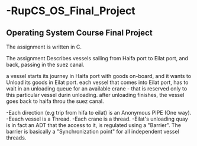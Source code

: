 # -RupCS_OS_Final_Project

## Operating System Course Final Project
The assignment is written in C. 

The assignment Describes vessels sailing from Haifa port to Eilat port, and back, passing in the suez canal.

a vessel starts its journey in Haifa port with goods on-board, and it wants to Unload its goods in Eilat port.
each vessel that comes into Eilat port, has to wait in an unloading queue for an available crane - that is reserved only to this particular vessel durin unloading. 
after unloading finishes, the vessel goes back to haifa throu the suez canal. 

-Each direction (e.g trip from hifa to eilat) is an Anonymous PIPE (One way).
-Eeach vessel is a Thread.
-Each crane is a thread.
-Eilat's unloading quay is in fact an ADT that the access to it, is regulated using a "Barrier".
The barrier is basically a "Synchronization point" for all independent vessel threads.
